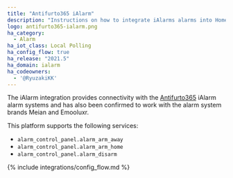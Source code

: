 ```yaml
---
title: "Antifurto365 iAlarm"
description: "Instructions on how to integrate iAlarms alarms into Home Assistant."
logo: antifurto365-ialarm.png
ha_category:
  - Alarm
ha_iot_class: Local Polling
ha_config_flow: true
ha_release: "2021.5"
ha_domain: ialarm
ha_codeowners:
  - '@RyuzakiKK'
---
```


The iAlarm integration provides connectivity with the [Antifurto365](https://www.antifurtocasa365.it/) iAlarm alarm systems and has also been confirmed to work with the alarm system brands Meian and Emooluxr.

This platform supports the following services:

- `alarm_control_panel.alarm_arm_away`
- `alarm_control_panel.alarm_arm_home`
- `alarm_control_panel.alarm_disarm`

{% include integrations/config_flow.md %}
